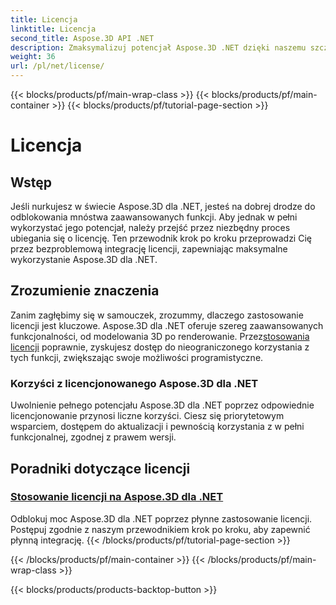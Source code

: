 ```yaml
---
title: Licencja
linktitle: Licencja
second_title: Aspose.3D API .NET
description: Zmaksymalizuj potencjał Aspose.3D .NET dzięki naszemu szczegółowemu samouczkowi na temat stosowania licencji. Zapewnij bezproblemowy proces integracji i odblokuj jego zaawansowane funkcje.
weight: 36
url: /pl/net/license/
---
```


{{< blocks/products/pf/main-wrap-class >}}
{{< blocks/products/pf/main-container >}}
{{< blocks/products/pf/tutorial-page-section >}}

# Licencja

## Wstęp

Jeśli nurkujesz w świecie Aspose.3D dla .NET, jesteś na dobrej drodze do odblokowania mnóstwa zaawansowanych funkcji. Aby jednak w pełni wykorzystać jego potencjał, należy przejść przez niezbędny proces ubiegania się o licencję. Ten przewodnik krok po kroku przeprowadzi Cię przez bezproblemową integrację licencji, zapewniając maksymalne wykorzystanie Aspose.3D dla .NET.

## Zrozumienie znaczenia

 Zanim zagłębimy się w samouczek, zrozummy, dlaczego zastosowanie licencji jest kluczowe. Aspose.3D dla .NET oferuje szereg zaawansowanych funkcjonalności, od modelowania 3D po renderowanie. Przez[stosowania licencji](./apply-license/) poprawnie, zyskujesz dostęp do nieograniczonego korzystania z tych funkcji, zwiększając swoje możliwości programistyczne.

### Korzyści z licencjonowanego Aspose.3D dla .NET

Uwolnienie pełnego potencjału Aspose.3D dla .NET poprzez odpowiednie licencjonowanie przynosi liczne korzyści. Ciesz się priorytetowym wsparciem, dostępem do aktualizacji i pewnością korzystania z w pełni funkcjonalnej, zgodnej z prawem wersji.

## Poradniki dotyczące licencji
### [Stosowanie licencji na Aspose.3D dla .NET](./apply-license/)
Odblokuj moc Aspose.3D dla .NET poprzez płynne zastosowanie licencji. Postępuj zgodnie z naszym przewodnikiem krok po kroku, aby zapewnić płynną integrację.
{{< /blocks/products/pf/tutorial-page-section >}}

{{< /blocks/products/pf/main-container >}}
{{< /blocks/products/pf/main-wrap-class >}}

{{< blocks/products/products-backtop-button >}}
